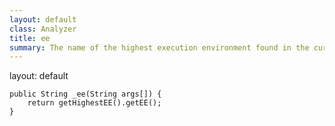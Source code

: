 ```yaml
---
layout: default
class: Analyzer
title: ee
summary: The name of the highest execution environment found in the current JAR
---
```

layout: default

	public String _ee(String args[]) {
		return getHighestEE().getEE();
	}


